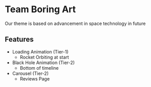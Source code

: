 # Team Boring Art

Our theme is based on advancement in space technology in future

## Features

- Loading Animation (Tier-1)
  - Rocket Orbiting at start
- Black Hole Animation (Tier-2)
  - Bottom of timeline
- Carousel (Tier-2)
  - Reviews Page
